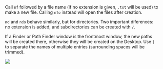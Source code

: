 Call `nf` followed by a file name (if no extension is given, `.txt` will be used) to make a new file. Calling `nfo` instead will open the files after creation.

`nd` and `ndo` behave similarly, but for directories. Two important diferences: no extension is added, and subdirectories can be created with `/`.

If a Finder or Path Finder window is the frontmost window, the new paths will be created there, otherwise they will be created on the Desktop. Use `|` to separate the names of multiple entries (surrounding spaces will be trimmed).

![](https://i.imgur.com/PiY4Pqa.png)
